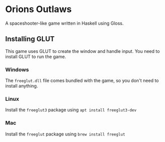 # Orions Outlaws

A spaceshooter-like game written in Haskell using Gloss.

## Installing GLUT

This game uses GLUT to create the window and handle input. You need to install GLUT to run the game.

### Windows

The `freeglut.dll` file comes bundled with the game, so you don't need to install anything.

### Linux

Install the `freeglut3` package using `apt install freeglut3-dev`

### Mac

Install the `freeglut` package using `brew install freeglut`
